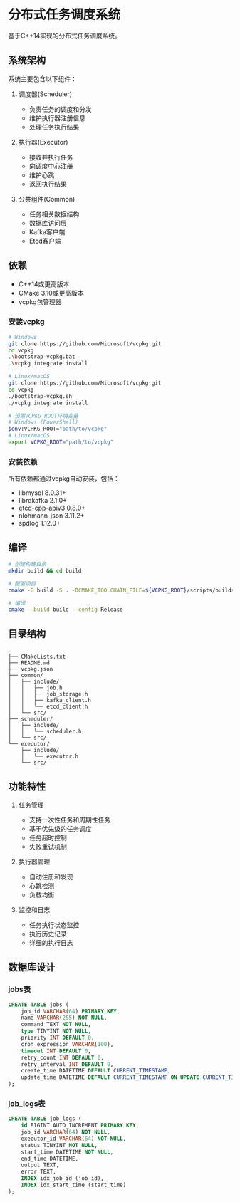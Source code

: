 # 分布式任务调度系统

基于C++14实现的分布式任务调度系统。

## 系统架构

系统主要包含以下组件：

1. 调度器(Scheduler)
   - 负责任务的调度和分发
   - 维护执行器注册信息
   - 处理任务执行结果

2. 执行器(Executor)
   - 接收并执行任务
   - 向调度中心注册
   - 维护心跳
   - 返回执行结果

3. 公共组件(Common)
   - 任务相关数据结构
   - 数据库访问层
   - Kafka客户端
   - Etcd客户端

## 依赖

- C++14或更高版本
- CMake 3.10或更高版本
- vcpkg包管理器

### 安装vcpkg

```bash
# Windows
git clone https://github.com/Microsoft/vcpkg.git
cd vcpkg
.\bootstrap-vcpkg.bat
.\vcpkg integrate install

# Linux/macOS
git clone https://github.com/Microsoft/vcpkg.git
cd vcpkg
./bootstrap-vcpkg.sh
./vcpkg integrate install

# 设置VCPKG_ROOT环境变量
# Windows (PowerShell)
$env:VCPKG_ROOT="path/to/vcpkg"
# Linux/macOS
export VCPKG_ROOT="path/to/vcpkg"
```

### 安装依赖

所有依赖都通过vcpkg自动安装，包括：
- libmysql 8.0.31+
- librdkafka 2.1.0+
- etcd-cpp-apiv3 0.8.0+
- nlohmann-json 3.11.2+
- spdlog 1.12.0+

## 编译

```bash
# 创建构建目录
mkdir build && cd build

# 配置项目
cmake -B build -S . -DCMAKE_TOOLCHAIN_FILE=${VCPKG_ROOT}/scripts/buildsystems/vcpkg.cmake

# 编译
cmake --build build --config Release
```

## 目录结构

```
.
├── CMakeLists.txt
├── README.md
├── vcpkg.json
├── common/
│   ├── include/
│   │   ├── job.h
│   │   ├── job_storage.h
│   │   ├── kafka_client.h
│   │   └── etcd_client.h
│   └── src/
├── scheduler/
│   ├── include/
│   │   └── scheduler.h
│   └── src/
└── executor/
    ├── include/
    │   └── executor.h
    └── src/
```

## 功能特性

1. 任务管理
   - 支持一次性任务和周期性任务
   - 基于优先级的任务调度
   - 任务超时控制
   - 失败重试机制

2. 执行器管理
   - 自动注册和发现
   - 心跳检测
   - 负载均衡

3. 监控和日志
   - 任务执行状态监控
   - 执行历史记录
   - 详细的执行日志

## 数据库设计

### jobs表
```sql
CREATE TABLE jobs (
    job_id VARCHAR(64) PRIMARY KEY,
    name VARCHAR(255) NOT NULL,
    command TEXT NOT NULL,
    type TINYINT NOT NULL,
    priority INT DEFAULT 0,
    cron_expression VARCHAR(100),
    timeout INT DEFAULT 0,
    retry_count INT DEFAULT 0,
    retry_interval INT DEFAULT 0,
    create_time DATETIME DEFAULT CURRENT_TIMESTAMP,
    update_time DATETIME DEFAULT CURRENT_TIMESTAMP ON UPDATE CURRENT_TIMESTAMP
);
```

### job_logs表
```sql
CREATE TABLE job_logs (
    id BIGINT AUTO_INCREMENT PRIMARY KEY,
    job_id VARCHAR(64) NOT NULL,
    executor_id VARCHAR(64) NOT NULL,
    status TINYINT NOT NULL,
    start_time DATETIME NOT NULL,
    end_time DATETIME,
    output TEXT,
    error TEXT,
    INDEX idx_job_id (job_id),
    INDEX idx_start_time (start_time)
);
``` 